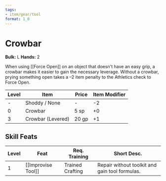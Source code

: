 ```yaml
---
tags:
- item/gear/tool
format: 1_0
---
```

# Crowbar

**Bulk:** L
**Hands:** 2

When using [[Force Open]] on an object that doesn't have an easy grip, a crowbar makes it easier to gain the necessary leverage. Without a crowbar, prying something open takes a –2 item penalty to the Athletics check to Force Open.

| **Level** | **Item**          | **Price** | **Item Modifier** |
| --------- | ----------------- | --------- | ----------------- |
| -         | Shoddy / None     | -         | -2                |
| 0         | Crowbar           | 5 sp      | +0                |
| 3         | Crowbar (Levered) | 20 gp     | +1                |

## Skill Feats

| Level | Feat               | Req. Training    | Short Desc.                                    |
| ----- | ------------------ | ---------------- | ---------------------------------------------- |
| 1     | [[Improvise Tool]] | Trained Crafting | Repair without toolkit and gain tool formulas. |
